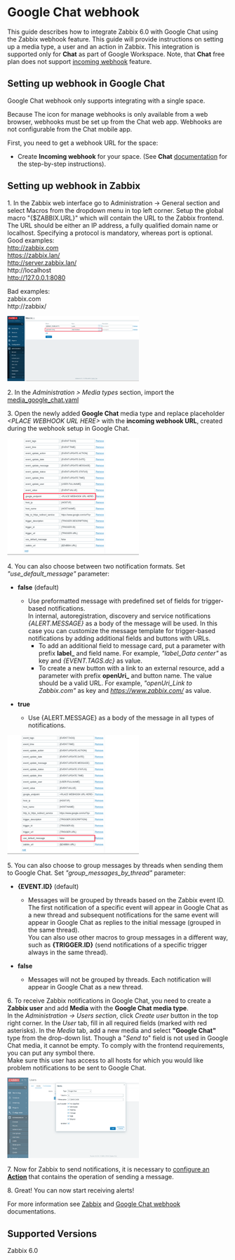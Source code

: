 # Google Chat webhook

This guide describes how to integrate Zabbix 6.0 with Google Chat using the Zabbix webhook feature. This guide will provide instructions on setting up a media type, a user and an action in Zabbix. 
This integration is supported only for **Chat** as part of Google Workspace. Note, that **Chat** free plan does not support [incoming webhook](https://developers.google.com/chat/how-tos/webhooks#step_1_register_the_incoming_webhook) feature.

## Setting up webhook in Google Chat
Google Chat webhook only supports integrating with a single space.

Because The icon for manage webhooks is only available from a web browser, webhooks must be set up from the Chat web app. Webhooks are not configurable from the Chat mobile app.

First, you need to get a webhook URL for the space:

- Create **Incoming webhook** for your space.
(See **Chat** [documentation](https://developers.google.com/chat/how-tos/webhooks#step_1_register_the_incoming_webhook) for the step-by-step instructions).


## Setting up webhook in Zabbix 
1\. In the Zabbix web interface go to Administration → General section and select Macros from the dropdown menu in top left corner. Setup the global macro "{$ZABBIX.URL}" which will contain the URL to the Zabbix frontend. 
<br>The URL should be either an IP address, a fully qualified domain name or localhost. Specifying a protocol is mandatory, whereas port is optional.
Good examples:<br>
http://zabbix.com<br>
https://zabbix.lan/<br>
http://server.zabbix.lan/</br>
http://localhost<br>
http://127.0.0.1:8080<br>

Bad examples:<br>
zabbix.com<br>
http://zabbix/<br>

[<img src="images/1.png" width="300"/>](images/1.png)

2\. In the *Administration > Media types* section, import the [media_google_chat.yaml](media_google_chat.yaml)

3\. Open the newly added **Google Chat** media type and replace placeholder *&lt;PLACE WEBHOOK URL HERE&gt;* with the **incoming webhook URL**, created during the webhook setup in Google Chat.

[<img src="images/2.png" width="300"/>](images/2.png)

4\. You can also choose between two notification formats. Set *"use_default_message"* parameter:
- **false** (default)
    - Use preformatted message with predefined set of fields for trigger-based notifications.<br>
    In internal, autoregistration, discovery and service notifications *{ALERT.MESSAGE}* as a body of the message will be used.
    In this case you can customize the message template for trigger-based notifications by adding additional fields and buttons with URLs.
        - To add an additional field to message card, put a parameter with prefix **label_** and field name. For example, *"label_Data center"* as key and *{EVENT.TAGS.dc}* as value.
        - To create a new button with a link to an external resource, add a parameter with prefix **openUri_** and button name. The value should be a valid URL. For example, *"openUri_Link to Zabbix.com"* as key and *https://www.zabbix.com/* as value.<br>

- **true**
    - Use {ALERT.MESSAGE} as a body of the message in all types of notifications.

[<img src="images/3.png" width="300"/>](images/3.png)

5\. You can also choose to group messages by threads when sending them to Google Chat. Set *"group_messages_by_thread"* parameter:
- **{EVENT.ID}** (default)
    - Messages will be grouped by threads based on the Zabbix event ID.<br>
    The first notification of a specific event will appear in Google Chat as a new thread and subsequent notifications for the same event will appear in Google Chat as replies to the initial message (grouped in the same thread).<br>
    You can also use other macros to group messages in a different way, such as **{TRIGGER.ID}** (send notifications of a specific trigger always in the same thread).

- **false**
    - Messages will not be grouped by threads. Each notification will appear in Google Chat as a new thread.

6\. To receive Zabbix notifications in Google Chat, you need to create a **Zabbix user** and add **Media** with the **Google Chat media type**.<br>
In the *Administration → Users section*, click *Create user* button in the top right corner. In the *User* tab, fill in all required fields (marked with red asterisks). In the *Media* tab, add a new media and select **"Google Chat"** type from the drop-down list. Though a "*Send to*" field is not used in Google Chat media, it cannot be empty. To comply with the frontend requirements, you can put any symbol there.<br>
Make sure this user has access to all hosts for which you would like problem notifications to be sent to Google Chat.<br>

[<img src="images/4.png" width="300"/>](images/4.png)

7\. Now for Zabbix to send notifications, it is necessary to [configure an **Action**](https://www.zabbix.com/documentation/6.0/en/manual/config/notifications/action) that contains the operation of sending a message.

8\. Great! You can now start receiving alerts!

For more information see [Zabbix](https://www.zabbix.com/documentation/6.0/manual/config/notifications) and [Google Chat webhook](https://developers.google.com/chat/how-tos/webhooks) documentations.

## Supported Versions
Zabbix 6.0
